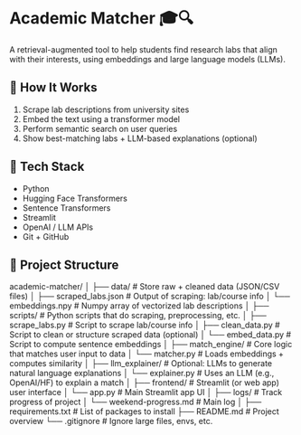 # Academic Matcher 🎓🔍

A retrieval-augmented tool to help students find research labs that align with their interests, using embeddings and large language models (LLMs).

## 🧠 How It Works

1. Scrape lab descriptions from university sites
2. Embed the text using a transformer model
3. Perform semantic search on user queries
4. Show best-matching labs + LLM-based explanations (optional)

## 🔧 Tech Stack

- Python
- Hugging Face Transformers
- Sentence Transformers
- Streamlit
- OpenAI / LLM APIs
- Git + GitHub

## 📁 Project Structure

academic-matcher/
│
├── data/                         # Store raw + cleaned data (JSON/CSV files)
│   ├── scraped_labs.json         # Output of scraping: lab/course info
│   └── embeddings.npy            # Numpy array of vectorized lab descriptions
│
├── scripts/                      # Python scripts that do scraping, preprocessing, etc.
│   ├── scrape_labs.py            # Script to scrape lab/course info
│   ├── clean_data.py             # Script to clean or structure scraped data (optional)
│   └── embed_data.py             # Script to compute sentence embeddings
│
├── match_engine/                 # Core logic that matches user input to data
│   └── matcher.py                # Loads embeddings + computes similarity
│
├── llm_explainer/               # Optional: LLMs to generate natural language explanations
│   └── explainer.py              # Uses an LLM (e.g., OpenAI/HF) to explain a match
│
├── frontend/                     # Streamlit (or web app) user interface
│   └── app.py                    # Main Streamlit app UI
│
├── logs/                         # Track progress of project
│   └── weekend-progress.md       # Main log
│
├── requirements.txt              # List of packages to install
├── README.md                     # Project overview
└── .gitignore                    # Ignore large files, envs, etc.


